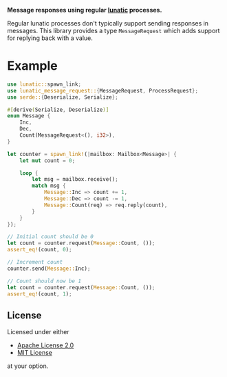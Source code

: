 **Message responses using regular [lunatic] processes.**

Regular lunatic processes don't typically support sending responses in messages.
This library provides a type `MessageRequest` which adds support for replying back with a value.

# Example

```rust
use lunatic::spawn_link;
use lunatic_message_request::{MessageRequest, ProcessRequest};
use serde::{Deserialize, Serialize};

#[derive(Serialize, Deserialize)]
enum Message {
    Inc,
    Dec,
    Count(MessageRequest<(), i32>),
}

let counter = spawn_link!(|mailbox: Mailbox<Message>| {
    let mut count = 0;

    loop {
        let msg = mailbox.receive();
        match msg {
            Message::Inc => count += 1,
            Message::Dec => count -= 1,
            Message::Count(req) => req.reply(count),
        }
    }
});

// Initial count should be 0
let count = counter.request(Message::Count, ());
assert_eq!(count, 0);

// Increment count
counter.send(Message::Inc);

// Count should now be 1
let count = counter.request(Message::Count, ());
assert_eq!(count, 1);
```

## License

Licensed under either

- [Apache License 2.0]
- [MIT License]

at your option.

[lunatic]: https://crates.io/crates/lunatic
[Apache License 2.0]: ./LICENSE-APACHE
[MIT License]: ./LICENSE-MIT
